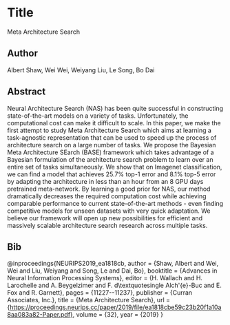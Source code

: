 # Title
Meta Architecture Search

## Author
Albert Shaw, Wei Wei, Weiyang Liu, Le Song, Bo Dai

## Abstract
Neural Architecture Search (NAS) has been quite successful in constructing state-of-the-art models on a variety of tasks. Unfortunately, the computational cost can make it difficult to scale. In this paper, we make the first attempt to study Meta Architecture Search which aims at learning a task-agnostic representation that can be used to speed up the process of architecture search on a large number of tasks. We propose the Bayesian Meta Architecture SEarch (BASE) framework which takes advantage of a Bayesian formulation of the architecture search problem to learn over an entire set of tasks simultaneously. We show that on Imagenet classification, we can find a model that achieves 25.7% top-1 error and 8.1% top-5 error by adapting the architecture in less than an hour from an 8 GPU days pretrained meta-network. By learning a good prior for NAS, our method dramatically decreases the required computation cost while achieving comparable performance to current state-of-the-art methods - even finding competitive models for unseen datasets with very quick adaptation. We believe our framework will open up new possibilities for efficient and massively scalable architecture search research across multiple tasks.

## Bib
@inproceedings{NEURIPS2019_ea1818cb,
 author = {Shaw, Albert and Wei, Wei and Liu, Weiyang and Song, Le and Dai, Bo},
 booktitle = {Advances in Neural Information Processing Systems},
 editor = {H. Wallach and H. Larochelle and A. Beygelzimer and F. d\textquotesingle Alch\'{e}-Buc and E. Fox and R. Garnett},
 pages = {11227--11237},
 publisher = {Curran Associates, Inc.},
 title = {Meta Architecture Search},
 url = {https://proceedings.neurips.cc/paper/2019/file/ea1818cbe59c23b20f1a10a8aa083a82-Paper.pdf},
 volume = {32},
 year = {2019}
}